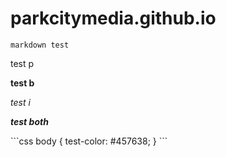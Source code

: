 # parkcitymedia.github.io
`markdown test`
<p> test p</p>
<p><b>test b</b></p>
<p><i>test i</i></p>
<p><i><b> test both</b></i></p>
```css
body {
  test-color: #457638;
  }
```
